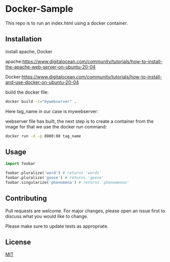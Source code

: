 
# Docker-Sample

This repo is to run an index.html using a docker container.

## Installation

install apache, Docker

apache:https://www.digitalocean.com/community/tutorials/how-to-install-the-apache-web-server-on-ubuntu-20-04

Docker:https://www.digitalocean.com/community/tutorials/how-to-install-and-use-docker-on-ubuntu-20-04

build the docker file:

```bash
docker build -t="mywebserver" .
```
Here tag_name in our case is mywebserver:

webserver file has built, the next step is to create a container from the image for that we use the docker run command:
```bash
docker run -d -p 8080:80 tag_name
```


## Usage

```python
import foobar

foobar.pluralize('word') # returns 'words'
foobar.pluralize('goose') # returns 'geese'
foobar.singularize('phenomena') # returns 'phenomenon'
```

## Contributing
Pull requests are welcome. For major changes, please open an issue first to discuss what you would like to change.

Please make sure to update tests as appropriate.

## License
[MIT](https://choosealicense.com/licenses/mit/)
